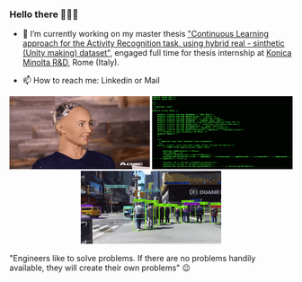 ### Hello there 👨🏻‍💻

<!--
**FlavioLorenzi/flaviolorenzi** is a ✨ _special_ ✨ repository because its `README.md` (this file) appears on your GitHub profile.
-->

- 🔭 I’m currently working on my master thesis ["Continuous Learning approach for the Activity Recognition task, using hybrid real - sinthetic (Unity making) dataset"](https://github.com/FlavioLorenzi/Continuous-Learning-on-Unity-dataset-exploiting-the-Activity-Recognition-Engine), engaged full time for thesis internship at [Konica Minolta R&D](https://research.konicaminolta.com), Rome (Italy).

- 📫 How to reach me: Linkedin or Mail


<p align="center">
  <img src="ai2.gif" width="250" height="130">
  <img src="sai.gif" width="250" height="130">
  <img src="sai3.gif" width="250" height="130">
</p>

"Engineers like to solve problems. 
If there are no problems handily available, they will create their own problems" 😉

